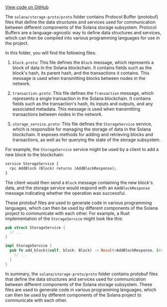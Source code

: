 [View code on GitHub](https://github.com/solana-labs/solana/tree/master/na/storage-proto/proto)

The `solana/storage-proto/proto` folder contains Protocol Buffer (protobuf) files that define the data structures and services used for communication between different components of the Solana storage subsystem. Protocol Buffers are a language-agnostic way to define data structures and services, which can then be compiled into various programming languages for use in the project.

In this folder, you will find the following files:

1. `block.proto`: This file defines the `Block` message, which represents a block of data in the Solana blockchain. It contains fields such as the block's hash, its parent hash, and the transactions it contains. This message is used when transmitting blocks between nodes in the network.

2. `transaction.proto`: This file defines the `Transaction` message, which represents a single transaction in the Solana blockchain. It contains fields such as the transaction's hash, its inputs and outputs, and any associated metadata. This message is used when transmitting transactions between nodes in the network.

3. `storage_service.proto`: This file defines the `StorageService` service, which is responsible for managing the storage of data in the Solana blockchain. It exposes methods for adding and retrieving blocks and transactions, as well as for querying the state of the storage subsystem.

For example, the `StorageService` service might be used by a client to add a new block to the blockchain:

```protobuf
service StorageService {
  rpc AddBlock (Block) returns (AddBlockResponse);
}
```

The client would then send a `Block` message containing the new block's data, and the storage service would respond with an `AddBlockResponse` message indicating whether the operation was successful.

These protobuf files are used to generate code in various programming languages, which can then be used by different components of the Solana project to communicate with each other. For example, a Rust implementation of the `StorageService` might look like this:

```rust
pub struct StorageService {
  // ...
}

impl StorageService {
  pub fn add_block(&self, block: Block) -> Result<AddBlockResponse, Error> {
    // ...
  }
}
```

In summary, the `solana/storage-proto/proto` folder contains protobuf files that define the data structures and services used for communication between different components of the Solana storage subsystem. These files are used to generate code in various programming languages, which can then be used by different components of the Solana project to communicate with each other.
